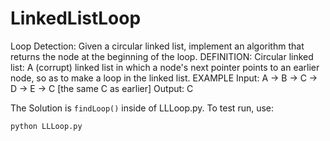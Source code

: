 # LinkedListLoop

Loop Detection: Given a circular linked list, implement an algorithm that returns the node at the beginning of the loop.
DEFINITION:
Circular linked list: A (corrupt) linked list in which a node's next pointer points to an earlier node, so as to make a loop in the linked list.
EXAMPLE
Input: A -> B -> C -> D -> E -> C [the same C as earlier]
Output: C


The Solution is `findLoop()` inside of LLLoop.py. To test run, use:

    python LLLoop.py
    
